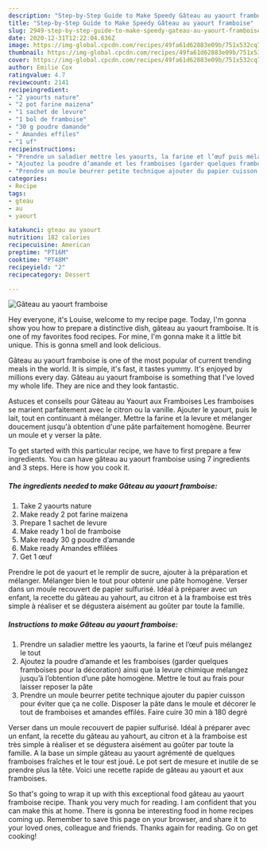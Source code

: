 ```yaml
---
description: "Step-by-Step Guide to Make Speedy Gâteau au yaourt framboise"
title: "Step-by-Step Guide to Make Speedy Gâteau au yaourt framboise"
slug: 2949-step-by-step-guide-to-make-speedy-gateau-au-yaourt-framboise
date: 2020-12-31T12:22:04.636Z
image: https://img-global.cpcdn.com/recipes/49fa61d62883e09b/751x532cq70/gateau-au-yaourt-framboise-photo-principale-de-la-recette.jpg
thumbnail: https://img-global.cpcdn.com/recipes/49fa61d62883e09b/751x532cq70/gateau-au-yaourt-framboise-photo-principale-de-la-recette.jpg
cover: https://img-global.cpcdn.com/recipes/49fa61d62883e09b/751x532cq70/gateau-au-yaourt-framboise-photo-principale-de-la-recette.jpg
author: Emilie Cox
ratingvalue: 4.7
reviewcount: 2141
recipeingredient:
- "2 yaourts nature"
- "2 pot farine maizena"
- "1 sachet de levure"
- "1 bol de framboise"
- "30 g poudre damande"
- " Amandes effiles"
- "1 uf"
recipeinstructions:
- "Prendre un saladier mettre les yaourts, la farine et l’œuf puis mélangez le tout"
- "Ajoutez la poudre d’amande et les framboises (garder quelques framboises pour la décoration) ainsi que la levure chimique mélangez jusqu’à l’obtention d’une pâte homogène. Mettre le tout au frais pour laisser reposer la pâte"
- "Prendre un moule beurrer petite technique ajouter du papier cuisson pour éviter que ça ne colle. Disposer la pâte dans le moule et décorer le tout de framboises et amandes effilés. Faire cuire 30 min à 180 degré"
categories:
- Recipe
tags:
- gteau
- au
- yaourt

katakunci: gteau au yaourt 
nutrition: 182 calories
recipecuisine: American
preptime: "PT16M"
cooktime: "PT48M"
recipeyield: "2"
recipecategory: Dessert

---
```



![Gâteau au yaourt framboise](https://img-global.cpcdn.com/recipes/49fa61d62883e09b/751x532cq70/gateau-au-yaourt-framboise-photo-principale-de-la-recette.jpg)

Hey everyone, it's Louise, welcome to my recipe page. Today, I'm gonna show you how to prepare a distinctive dish, gâteau au yaourt framboise. It is one of my favorites food recipes. For mine, I'm gonna make it a little bit unique. This is gonna smell and look delicious.

Gâteau au yaourt framboise is one of the most popular of current trending meals in the world. It is simple, it's fast, it tastes yummy. It's enjoyed by millions every day. Gâteau au yaourt framboise is something that I've loved my whole life. They are nice and they look fantastic.

Astuces et conseils pour Gâteau au Yaourt aux Framboises Les framboises se marient parfaitement avec le citron ou la vanille. Ajouter le yaourt, puis le lait, tout en continuant à mélanger. Mettre la farine et la levure et mélanger doucement jusqu&#39;à obtention d&#39;une pâte parfaitement homogène. Beurrer un moule et y verser la pâte.


To get started with this particular recipe, we have to first prepare a few ingredients. You can have gâteau au yaourt framboise using 7 ingredients and 3 steps. Here is how you cook it.

<!--inarticleads1-->

##### The ingredients needed to make Gâteau au yaourt framboise:

1. Take 2 yaourts nature
1. Make ready 2 pot farine maizena
1. Prepare 1 sachet de levure
1. Make ready 1 bol de framboise
1. Make ready 30 g poudre d’amande
1. Make ready  Amandes effilées
1. Get 1 œuf


Prendre le pot de yaourt et le remplir de sucre, ajouter à la préparation et mélanger. Mélanger bien le tout pour obtenir une pâte homogène. Verser dans un moule recouvert de papier sulfurisé. Idéal à préparer avec un enfant, la recette du gâteau au yahourt, au citron et à la framboise est très simple à réaliser et se dégustera aisément au goûter par toute la famille. 

<!--inarticleads2-->

##### Instructions to make Gâteau au yaourt framboise:

1. Prendre un saladier mettre les yaourts, la farine et l’œuf puis mélangez le tout
1. Ajoutez la poudre d’amande et les framboises (garder quelques framboises pour la décoration) ainsi que la levure chimique mélangez jusqu’à l’obtention d’une pâte homogène. Mettre le tout au frais pour laisser reposer la pâte
1. Prendre un moule beurrer petite technique ajouter du papier cuisson pour éviter que ça ne colle. Disposer la pâte dans le moule et décorer le tout de framboises et amandes effilés. Faire cuire 30 min à 180 degré


Verser dans un moule recouvert de papier sulfurisé. Idéal à préparer avec un enfant, la recette du gâteau au yahourt, au citron et à la framboise est très simple à réaliser et se dégustera aisément au goûter par toute la famille. A la base un simple gâteau au yaourt agrémenté de quelques framboises fraîches et le tour est joué. Le pot sert de mesure et inutile de se prendre plus la tête. Voici une recette rapide de gâteau au yaourt et aux framboises. 

So that's going to wrap it up with this exceptional food gâteau au yaourt framboise recipe. Thank you very much for reading. I am confident that you can make this at home. There is gonna be interesting food in home recipes coming up. Remember to save this page on your browser, and share it to your loved ones, colleague and friends. Thanks again for reading. Go on get cooking!
